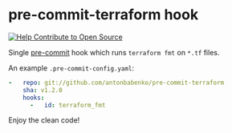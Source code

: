 # pre-commit-terraform hook

[![Help Contribute to Open Source](https://www.codetriage.com/antonbabenko/pre-commit-terraform/badges/users.svg)](https://www.codetriage.com/antonbabenko/pre-commit-terraform)

Single [pre-commit](http://pre-commit.com/) hook which runs `terraform fmt` on `*.tf` files.

An example `.pre-commit-config.yaml`:

```yaml
-   repo: git://github.com/antonbabenko/pre-commit-terraform
    sha: v1.2.0
    hooks:
      -   id: terraform_fmt
```

Enjoy the clean code!

